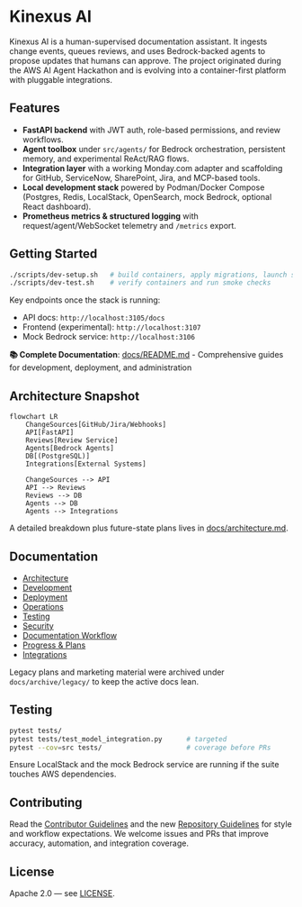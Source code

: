 # Kinexus AI

Kinexus AI is a human-supervised documentation assistant. It ingests change events, queues reviews, and uses Bedrock-backed agents to propose updates that humans can approve. The project originated during the AWS AI Agent Hackathon and is evolving into a container-first platform with pluggable integrations.

## Features
- **FastAPI backend** with JWT auth, role-based permissions, and review workflows.
- **Agent toolbox** under `src/agents/` for Bedrock orchestration, persistent memory, and experimental ReAct/RAG flows.
- **Integration layer** with a working Monday.com adapter and scaffolding for GitHub, ServiceNow, SharePoint, Jira, and MCP-based tools.
- **Local development stack** powered by Podman/Docker Compose (Postgres, Redis, LocalStack, OpenSearch, mock Bedrock, optional React dashboard).
- **Prometheus metrics & structured logging** with request/agent/WebSocket telemetry and `/metrics` export.

## Getting Started
```bash
./scripts/dev-setup.sh   # build containers, apply migrations, launch services
./scripts/dev-test.sh    # verify containers and run smoke checks
```

Key endpoints once the stack is running:
- API docs: `http://localhost:3105/docs`
- Frontend (experimental): `http://localhost:3107`
- Mock Bedrock service: `http://localhost:3106`

**📚 Complete Documentation**: [docs/README.md](docs/README.md) - Comprehensive guides for development, deployment, and administration

## Architecture Snapshot
```mermaid
flowchart LR
    ChangeSources[GitHub/Jira/Webhooks]
    API[FastAPI]
    Reviews[Review Service]
    Agents[Bedrock Agents]
    DB[(PostgreSQL)]
    Integrations[External Systems]

    ChangeSources --> API
    API --> Reviews
    Reviews --> DB
    Agents --> DB
    Agents --> Integrations
```

A detailed breakdown plus future-state plans lives in [docs/architecture.md](docs/architecture.md).

## Documentation
- [Architecture](docs/architecture.md)
- [Development](docs/development.md)
- [Deployment](docs/deployment.md)
- [Operations](docs/operations.md)
- [Testing](docs/testing.md)
- [Security](docs/security.md)
- [Documentation Workflow](docs/documentation-workflow.md)
- [Progress & Plans](docs/progress.md)
- [Integrations](docs/integrations.md)

Legacy plans and marketing material were archived under `docs/archive/legacy/` to keep the active docs lean.

## Testing
```bash
pytest tests/
pytest tests/test_model_integration.py      # targeted
pytest --cov=src tests/                     # coverage before PRs
```
Ensure LocalStack and the mock Bedrock service are running if the suite touches AWS dependencies.

## Contributing
Read the [Contributor Guidelines](CONTRIBUTING.md) and the new [Repository Guidelines](AGENTS.md) for style and workflow expectations. We welcome issues and PRs that improve accuracy, automation, and integration coverage.

## License
Apache 2.0 — see [LICENSE](LICENSE).
